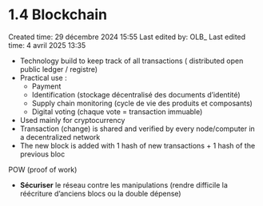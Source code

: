 # 1.4 Blockchain

Created time: 29 décembre 2024 15:55
Last edited by: OLB_
Last edited time: 4 avril 2025 13:35

- Technology build to keep track of all transactions ( distributed open public ledger / registre)
- Practical use :
    - Payment
    - Identification (stockage décentralisé des documents d’identité)
    - Supply chain monitoring (cycle de vie des produits et composants)
    - Digital voting (chaque vote = transaction immuable)
- Used mainly for cryptocurrency
- Transaction (change) is shared and verified by every node/computer in a decentralized network
- The new block is added with 1 hash of new transactions + 1 hash of the previous bloc

POW (proof of work)

- **Sécuriser** le réseau contre les manipulations (rendre difficile la réécriture d’anciens blocs ou la double dépense)
